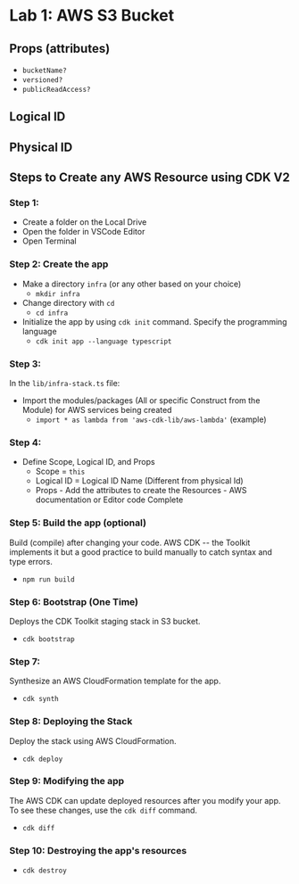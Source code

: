 # Lab 1: AWS S3 Bucket

## Props (attributes)
- `bucketName?`
- `versioned?`
- `publicReadAccess?`

## Logical ID
## Physical ID

## Steps to Create any AWS Resource using CDK V2

### Step 1:
- Create a folder on the Local Drive
- Open the folder in VSCode Editor
- Open Terminal 

### Step 2: Create the app
- Make a directory `infra` (or any other based on your choice)
  - `mkdir infra`
- Change directory with `cd`
  - `cd infra`
- Initialize the app by using `cdk init` command. Specify the programming language
  - `cdk init app --language typescript`

### Step 3:
In the `lib/infra-stack.ts` file:
- Import the modules/packages (All or specific Construct from the Module) for AWS services being created 
  - `import * as lambda from 'aws-cdk-lib/aws-lambda'` (example)

### Step 4:
- Define Scope, Logical ID, and Props
  - Scope = `this`
  - Logical ID = Logical ID Name (Different from physical Id)
  - Props - Add the attributes to create the Resources - AWS documentation or Editor code Complete

### Step 5: Build the app (optional)
Build (compile) after changing your code. AWS CDK -- the Toolkit implements it but a good practice to build manually to catch syntax and type errors.
- `npm run build`

### Step 6: Bootstrap (One Time)
Deploys the CDK Toolkit staging stack in S3 bucket.
- `cdk bootstrap`

### Step 7:
Synthesize an AWS CloudFormation template for the app.
- `cdk synth`

### Step 8: Deploying the Stack
Deploy the stack using AWS CloudFormation.
- `cdk deploy`

### Step 9: Modifying the app
The AWS CDK can update deployed resources after you modify your app. To see these changes, use the `cdk diff` command.
- `cdk diff`

### Step 10: Destroying the app's resources
- `cdk destroy`